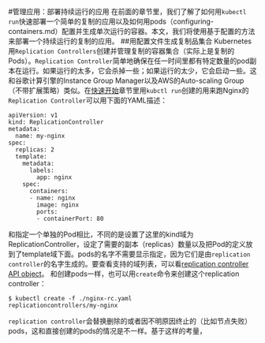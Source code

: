 #管理应用：部署持续运行的应用
在前面的章节里，我们了解了如何用`kubectl run`快速部署一个简单的复制的应用以及如何用pods（configuring-containers.md）配置并生成单次运行的容器。本文，我们将使用基于配置的方法来部署一个持续运行的复制的应用。
##用配置文件生成复制品集合
Kubernetes用`Replication Controllers`创建并管理复制的容器集合（实际上是复制的Pods）。`Replication Controller`简单地确保在任一时间里都有特定数量的pod副本在运行。如果运行的太多，它会杀掉一些；如果运行的太少，它会启动一些。这和谷歌计算引擎的Instance Group Manager以及AWS的Auto-scaling Group（不带扩展策略）类似。在[快速开始](http://kubernetes.io/v1.0/docs/user-guide/quick-start.html)章节里用`kubctl run`创建的用来跑Nginx的`Replication Controller`可以用下面的YAML描述：
```
apiVersion: v1
kind: ReplicationController
metadata:
  name: my-nginx
spec:
  replicas: 2
  template:
    metadata:
      labels:
        app: nginx
    spec:
      containers:
      - name: nginx
        image: nginx
        ports:
        - containerPort: 80
```
和指定一个单独的Pod相比，不同的是设置了这里的kind域为ReplicationController，设定了需要的副本（replicas）数量以及把Pod的定义放到了template域下面。pods的名字不需要显示指定，因为它们是由`replication controller`的名字生成的。要查看支持的域列表，可以看[replication controller API object](https://htmlpreview.github.io/?https://github.com/GoogleCloudPlatform/kubernetes/v1.0.1/docs/api-reference/definitions.html#_v1_replicationcontroller)。
和创建pods一样，也可以用`create`命令来创建这个replication controller：
```
$ kubectl create -f ./nginx-rc.yaml
replicationcontrollers/my-nginx
```
`replication controller`会替换删除的或者因不明原因终止的（比如节点失败）pods，这和直接创建的pods的情况是不一样。基于这样的考量，